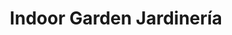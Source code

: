 ---
title: "Indoor Garden Jardinería"
url: /vitoria-gasteiz/indoor-garden-jardineria/
shop: Blumen
---